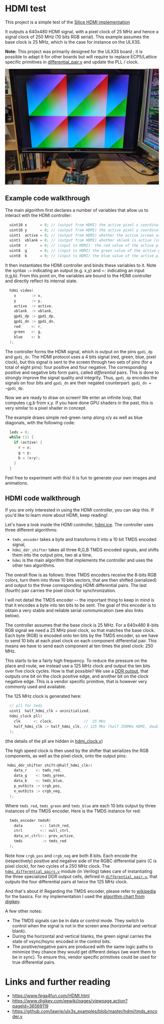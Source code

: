 # HDMI test

This project is a simple test of the [Silice HDMI implementation](../common/hdmi.ice)

It outputs a 640x480 HDMI signal, with a pixel clock of 25 MHz and hence a signal clock of 250 MHz (10 bits RGB serial).
This example assumes the base clock is 25 MHz, which is the case for instance on the ULX3S.

**Note:** This project was primarily designed for the ULX3S board ; it is possible to adapt it for other boards but will require to replace
ECP5/Lattice specific primitives in [differential_pair.v](../common/differential_pair.v) and update the PLL / clock.

<p align="center">
  <img width="600" src="hdmi_test.jpg">
</p>

## Example code walkthrough

The main algorithm first declares a number of variables that allow us to interact with the HDMI controller:

```c
  uint10 x      = 0; // (output from HDMI) the active pixel x coordinate
  uint10 y      = 0; // (output from HDMI) the active pixel y coordinate
  uint1  active = 0; // (output from HDMI) whether the active screen area is being drawn
  uint1  vblank = 0; // (output from HDMI) whether vblank is active (interval between frames)
  uint8  r      = 0; // (input to HDMI)  the red value of the active pixel
  uint8  g      = 0; // (input to HDMI) the green value of the active pixel
  uint8  b      = 0; // (input to HDMI) the blue value of the active pixel
```

It then instantiates the HDMI controller and binds these variables to it. Note the syntax `:>` indicating an output (e.g. x,y) and `<:` indicating an input (r,g,b).
From this point on, the variables are bound to the HDMI controller and directly reflect its internal state. 

```c
  hdmi video(
    x       :> x,
    y       :> y,
    active  :> active,
    vblank  :> vblank,
    gpdi_dp :> gpdi_dp,
    gpdi_dn :> gpdi_dn,
    red     <: r,
    green   <: g,
    blue    <: b
  );
```

The controller forms the HDMI signal, which is output on the pins `gpdi_dp` and `gpdi_dn`. The HDMI protocol uses a 4 bits signal (red, green, blue, pixel clock), but this signal is sent to the screen through two sets of pins (for a total of eight pins): four positive and four negative. The corresponding positive and negative bits form pairs, called *differential* pairs. This is done to strongly improve the signal quality and integrity. Thus, `gpdi_dp` encodes the signals on four bits and `gpdi_dn` are their negated counterpart: `gpdi_dn = ~gpdi_dp`.

Now we are ready to draw on screen! We enter an infinite loop, that computes r,g,b from x,y. If you have
done GPU shaders in the past, this is very similar to a pixel shader in concept.

The example draws simple red-green ramp along x/y as well as blue diagonals, with the following code:

```c
  leds = 0;
  while (1) { 
    if (active) {
      r = x;
      g = y;
      b = (x+y);
    }    
  }
```  

Feel free to experiment with this! It is fun to generate your own images and animations.

## HDMI code walkthrough

If you are only interested in using the HDMI controller, you can skip this. If you'd like to learn more about HDMI, keep reading!

Let's have a look inside the HDMI controller, [hdmi.ice](../common/hdmi.ice).
The controller uses three different algorithms:
- `tmds_encoder` takes a byte and transforms it into a 10 bit TMDS encoded signal,
- `hdmi_ddr_shifter` takes all three R,G,B TMDS encoded signals, and shifts them into the output pins, two at a time,
- `hdmi` is the main algorithm that implements the controller and uses the other two algorithms.

The overall flow is as follows: three TMDS encoders receive the 8-bits RGB colors, turn them into three 10 bits vectors, that are then shifted (serialized) and output to the three corresponding HDMI differential pairs. The last (fourth) pair carries the pixel clock for synchronization.

I will not detail the TMDS encoder -- the important thing to keep in mind is that it encodes a byte into ten bits to be sent. 
The goal of this encoder is to obtain a very stable and reliable serial communication (see also links below).

The controller assumes that the base clock is 25 MHz. For a 640x480 8-bits RGB signal we need a 25 MHz pixel clock, so that matches the base clock. 
Each byte (RGB) is encoded onto ten bits by the TMDS encoder, so we have to send 10 bits at each pixel clock on each component differential pair. 
This means we have to send each component at ten times the pixel clock: 250 MHz. 

This starts to be a fairly high frequency. To reduce the pressure on the place and route, we instead use a 125 MHz clock and output the ten bits over five clock cycles. 
How is that possible? We use a [DDR output](https://en.wikipedia.org/wiki/Double_data_rate), that outputs one bit on the clock positive edge, and another bit on the clock negative edge. This is a vendor specific primitive, that is however very commonly used and available.

The 125 MHz clock is generated here:
```c
  // pll for tmds
  uint1  half_hdmi_clk = uninitialized;
  hdmi_clock pll(
    clk      <: clock,              //  25 MHz
    half_hdmi_clk :> half_hdmi_clk, // 125 MHz (half 250MHz HDMI, double data rate output)
  );
```
(the details of the pll are hidden in [hdmi_clock.v](../common/hdmi_clock.v))

The high speed clock is then used by the shifter that serializes the RGB components, as well as the pixel clock, onto the output pins:
```c
 hdmi_ddr_shifter shift<@half_hdmi_clk>(
    data_r    <: tmds_red,
    data_g    <: tmds_green,
    data_b    <: tmds_blue,
    p_outbits :> crgb_pos,
    n_outbits :> crgb_neg,
  );
```
Where `tmds_red`, `tmds_green` and `tmds_blue` are each 10 bits output by three instances of the TMDS encoder. Here is the TMDS instance for red:
```c
  tmds_encoder tmdsR(
    data        <:: latch_red,
    ctrl        <:: null_ctrl,
    data_or_ctrl<:: prev_active,
    tmds         :> tmds_red
  );
```

Note how `crgb_pos` and `crgb_neg` are both 8 bits. Each encode the (respectively) positive and negative side of the RGBC differential pairs (C is pixel clock), for *two* cycles of a 250 MHz clock. The [`hdmi_differential_pairs.v`](../common/hdmi_differential_pairs.v) module (in Verilog) takes care of instantiating the three specialized DDR output cells, defined in [`differential_pair.v`](../common/differential_pair.v), that outputs the four differential pairs at twice the 125 MHz clock.

And that's about it! Regarding the TMDS encoder, please refer to [wikipedia](https://en.wikipedia.org/wiki/Transition-minimized_differential_signaling) for the basics. For my implementation I used the [algorithm chart from digikey](https://www.digikey.com/eewiki/pages/viewpage.action?pageId=36569119).

A few other notes:
- The TMDS signals can be in data or control mode. They switch to control when the signal is not in the screen area (horizontal and vertical blank).
- During the horizontal and vertical blanks, the green signal carries the state of vsync/hsync encoded in the control bits.
- The positive/negative pairs are produced with the same logic paths to minimize they chance they would get different delays (we want them to be in sync). To ensure this, vendor specific primitives could be used for true differential pairs.

# Links and further reading
- https://www.fpga4fun.com/HDMI.html
- https://www.digikey.com/eewiki/pages/viewpage.action?pageId=36569119
- https://github.com/lawrie/ulx3s_examples/blob/master/hdmi/tmds_encoder.v


